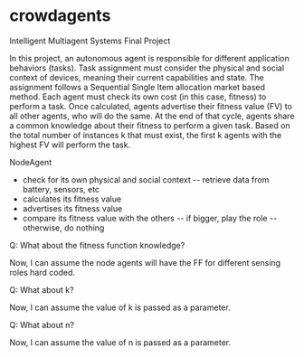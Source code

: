# crowdagents
Intelligent Multiagent Systems Final Project


In this project, an autonomous agent is responsible for different application behaviors (tasks). Task assignment must consider the physical and social context of devices, meaning their current capabilities and state. The assignment follows a Sequential Single Item allocation market based method. Each agent must check its own cost (in this case, fitness) to perform a task. Once calculated, agents advertise their fitness value (FV) to all other agents, who will do the same. At the end of that cycle, agents share a common knowledge about their fitness to perform a given task. Based on the total number of instances k that must exist, the first k agents with the highest FV will perform the task.
  


NodeAgent

- check for its own physical and social context
-- retrieve data from battery, sensors, etc
- calculates its fitness value 
- advertises its fitness value
- compare its fitness value with the others
--  if bigger, play the role
-- otherwise, do nothing


Q: What about the fitness function knowledge?

Now, I can assume the node agents will have the FF for different sensing roles hard coded. 

Q: What about k?

Now, I can assume the value of k is passed as a parameter.

Q: What about n?

Now, I can assume the value of n is passed as a parameter.

